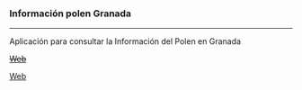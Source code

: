 <h3>Información polen Granada</h3>
<hr/>

Aplicación para consultar la Información del Polen en Granada

~~<a href="https://salvacam.github.io/polenGranada" target="_blank">Web</a>~~

<a href="https://salvacam.x10.mx/polen/" target="_blank">Web</a>
